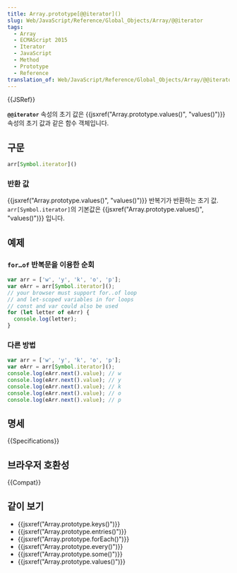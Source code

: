 ```yaml
---
title: Array.prototype[@@iterator]()
slug: Web/JavaScript/Reference/Global_Objects/Array/@@iterator
tags:
  - Array
  - ECMAScript 2015
  - Iterator
  - JavaScript
  - Method
  - Prototype
  - Reference
translation_of: Web/JavaScript/Reference/Global_Objects/Array/@@iterator
---
```

{{JSRef}}

**`@@iterator`** 속성의 초기 값은 {{jsxref("Array.prototype.values()", "values()")}} 속성의 초기 값과 같은 함수 객체입니다.

## 구문

```js
arr[Symbol.iterator]()
```

### 반환 값

{{jsxref("Array.prototype.values()", "values()")}} 반복기가 반환하는 초기 값. `arr[Symbol.iterator]`의 기본값은 {{jsxref("Array.prototype.values()", "values()")}} 입니다.

## 예제

### `for…of` 반복문을 이용한 순회

```js
var arr = ['w', 'y', 'k', 'o', 'p'];
var eArr = arr[Symbol.iterator]();
// your browser must support for..of loop
// and let-scoped variables in for loops
// const and var could also be used
for (let letter of eArr) {
  console.log(letter);
}
```

### 다른 방법

```js
var arr = ['w', 'y', 'k', 'o', 'p'];
var eArr = arr[Symbol.iterator]();
console.log(eArr.next().value); // w
console.log(eArr.next().value); // y
console.log(eArr.next().value); // k
console.log(eArr.next().value); // o
console.log(eArr.next().value); // p
```

## 명세

{{Specifications}}

## 브라우저 호환성

{{Compat}}

## 같이 보기

- {{jsxref("Array.prototype.keys()")}}
- {{jsxref("Array.prototype.entries()")}}
- {{jsxref("Array.prototype.forEach()")}}
- {{jsxref("Array.prototype.every()")}}
- {{jsxref("Array.prototype.some()")}}
- {{jsxref("Array.prototype.values()")}}
